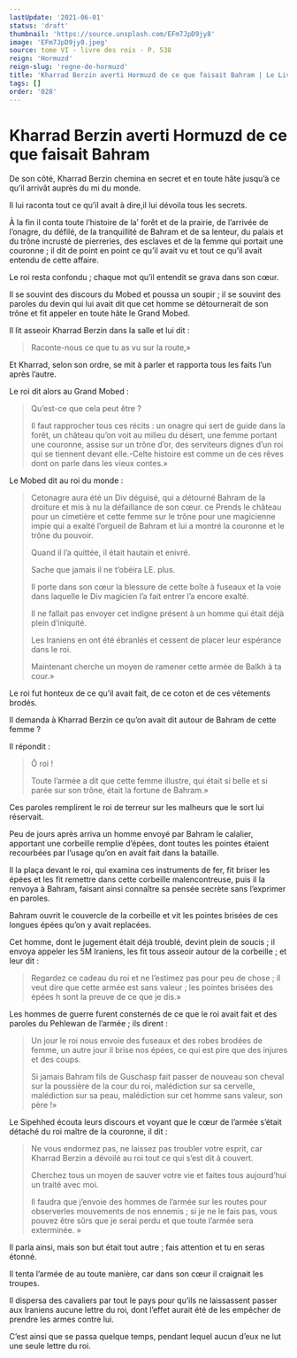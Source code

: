 ```yaml
---
lastUpdate: '2021-06-01'
status: 'draft'
thumbnail: 'https://source.unsplash.com/EFm7JpD9jy8'
image: 'EFm7JpD9jy8.jpeg'
source: tome VI - livre des rois - P. 538
reign: 'Hormuzd'
reign-slug: 'regne-de-hormuzd'
title: 'Kharrad Berzin averti Hormuzd de ce que faisait Bahram | Le Livre des Rois | Shâhnâmeh'
tags: []
order: '028'
---
```


# Kharrad Berzin averti Hormuzd de ce que faisait Bahram

De son côté, Kharrad Berzin chemina en secret et en toute hâte jusqu’à ce qu’il arrivât auprès du mi du monde.

Il lui raconta tout ce qu’il avait à dire,il lui dévoila tous les secrets.

À la fin il conta toute l’histoire de la’ forêt et de la prairie, de l’arrivée de l’onagre, du défilé, de la tranquillité de Bahram et de sa lenteur, du palais et du trône incrusté de pierreries, des esclaves et de la femme qui portait une couronne ; il dit de point en point ce qu’il avait vu et tout ce qu’il avait entendu de cette affaire.

Le roi resta confondu ; chaque mot qu’il entendit se grava dans son cœur.

Il se souvint des discours du Mobed et poussa un soupir ; il se souvint des paroles du devin qui lui avait dit que cet homme se détournerait de son trône et fit appeler en toute hâte le Grand Mobed.

Il lit asseoir Kharrad Berzin dans la salle et lui dit :

> Raconte-nous ce que tu as vu sur la route,»

Et Kharrad, selon son ordre, se mit à parler et rapporta tous les faits l’un après l’autre.

Le roi dit alors au Grand Mobed :

> Qu’est-ce que cela peut être ?
>
> Il faut rapprocher tous ces récits : un onagre qui sert de guide dans la forêt, un château qu’on voit au milieu du désert, une femme portant une couronne, assise sur un trône d’or, des serviteurs dignes d’un roi qui se tiennent devant elle.-Celte histoire est comme un de ces rêves dont on parle dans les vieux contes.»

Le Mobed dit au roi du monde :

> Cetonagre aura été un Div déguisé, qui a détourné Bahram de la droiture et mis à nu la défaillance de son cœur. ce Prends le château pour un cimetière et cette femme sur le trône pour une magicienne impie qui a exalté l’orgueil de Bahram et lui a montré la couronne et le trône du pouvoir.
>
> Quand il l’a quittée, il était hautain et enivré.
>
> Sache que jamais il ne t’obéira LE. plus.
>
> Il porte dans son cœur la blessure de cette boîte à fuseaux et la voie dans laquelle le Div magicien l’a fait entrer l’a encore exalté.
>
> Il ne fallait pas envoyer cet indigne présent à un homme qui était déjà plein d’iniquité.
>
> Les Iraniens en ont été ébranlés et cessent de placer leur espérance dans le roi.
>
> Maintenant cherche un moyen de ramener cette armée de Balkh à ta cour.»

Le roi fut honteux de ce qu’il avait fait, de ce coton et de ces vêtements brodés.

Il demanda à Kharrad Berzin ce qu’on avait dit autour de Bahram de cette femme ?

Il répondit :

> Ô roi !
>
> Toute l’armée a dit que cette femme illustre, qui était si belle et si parée sur son trône, était la fortune de Bahram.»

Ces paroles remplirent le roi de terreur sur les malheurs que le sort lui réservait.

Peu de jours après arriva un homme envoyé par Bahram le calalier, apportant une corbeille remplie d’épées, dont toutes les pointes étaient recourbées par l’usage qu’on en avait fait dans la bataille.

Il la plaça devant le roi, qui examina ces instruments de fer, fit briser les épées et les fit remettre dans cette corbeille malencontreuse, puis il la renvoya à Bahram, faisant ainsi connaître sa pensée secrète sans l’exprimer en paroles.

Bahram ouvrit le couvercle de la corbeille et vit les pointes brisées de ces longues épées qu’on y avait replacées.

Cet homme, dont le jugement était déjà troublé, devint plein de soucis ; il envoya appeler les 5M Iraniens, les fit tous asseoir autour de la corbeille ; et leur dit :

> Regardez ce cadeau du roi et ne l’estimez pas pour peu de chose ; il veut dire que cette armée est sans valeur ; les pointes brisées des épées h sont la preuve de ce que je dis.»

Les hommes de guerre furent consternés de ce que le roi avait fait et des paroles du Pehlewan de l’armée ; ils dirent :

> Un jour le roi nous envoie des fuseaux et des robes brodées de femme, un autre jour il brise nos épées, ce qui est pire que des injures et des coups.
>
> Si jamais Bahram fils de Guschasp fait passer de nouveau son cheval sur la poussière de la cour du roi, malédiction sur sa cervelle, malédiction sur sa peau, malédiction sur cet homme sans valeur, son père !»

Le Sipehhed écouta leurs discours et voyant que le cœur de l’armée s’était détaché du roi maître de la couronne, il dit :

> Ne vous endormez pas, ne laissez pas troubler votre esprit, car Kharrad Berzin a dévoilé au roi tout ce qui s’est dit à couvert.
>
> Cherchez tous un moyen de sauver votre vie et faites tous aujourd’hui un traité avec moi.
>
> Il faudra que j’envoie des hommes de l’armée sur les routes pour observerles mouvements de nos ennemis ; si je ne le fais pas, vous pouvez être sûrs que je serai perdu et que toute l’armée sera exterminée. »

Il parla ainsi, mais son but était tout autre ; fais attention et tu en seras étonné.

Il tenta l’armée de au
toute manière, car dans son cœur il craignait les troupes.

Il dispersa des cavaliers par tout le pays pour qu’ils ne laissassent passer aux Iraniens aucune lettre du roi, dont l’effet aurait été de les empêcher de prendre les armes contre lui.

C’est ainsi que se passa quelque temps, pendant lequel aucun d’eux ne lut une seule lettre du roi.
